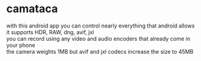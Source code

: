 # camataca
with this android app you can control nearly everything that android allows  
it supports HDR, RAW, dng, avif, jxl  
you can record using any video and audio encoders that already come in your phone  
the camera weights 1MB but avif and jxl codecs increase the size to 45MB  
